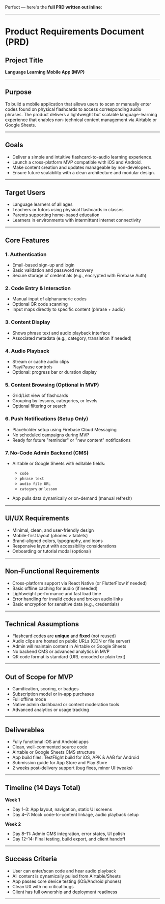 Perfect — here's the **full PRD written out inline**:

---

# Product Requirements Document (PRD)

## Project Title

**Language Learning Mobile App (MVP)**

---

## Purpose

To build a mobile application that allows users to scan or manually enter codes found on physical flashcards to access corresponding audio phrases. The product delivers a lightweight but scalable language-learning experience that enables non-technical content management via Airtable or Google Sheets.

---

## Goals

* Deliver a simple and intuitive flashcard-to-audio learning experience.
* Launch a cross-platform MVP compatible with iOS and Android.
* Make content creation and updates manageable by non-developers.
* Ensure future scalability with a clean architecture and modular design.

---

## Target Users

* Language learners of all ages
* Teachers or tutors using physical flashcards in classes
* Parents supporting home-based education
* Learners in environments with intermittent internet connectivity

---

## Core Features

### 1. **Authentication**

* Email-based sign-up and login
* Basic validation and password recovery
* Secure storage of credentials (e.g., encrypted with Firebase Auth)

### 2. **Code Entry & Interaction**

* Manual input of alphanumeric codes
* Optional QR code scanning
* Input maps directly to specific content (phrase + audio)

### 3. **Content Display**

* Shows phrase text and audio playback interface
* Associated metadata (e.g., category, translation if needed)

### 4. **Audio Playback**

* Stream or cache audio clips
* Play/Pause controls
* Optional: progress bar or duration display

### 5. **Content Browsing (Optional in MVP)**

* Grid/List view of flashcards
* Grouping by lessons, categories, or levels
* Optional filtering or search

### 6. **Push Notifications (Setup Only)**

* Placeholder setup using Firebase Cloud Messaging
* No scheduled campaigns during MVP
* Ready for future "reminder" or "new content" notifications

### 7. **No-Code Admin Backend (CMS)**

* Airtable or Google Sheets with editable fields:

  * `code`
  * `phrase text`
  * `audio file URL`
  * `category` or `lesson`
* App pulls data dynamically or on-demand (manual refresh)

---

## UI/UX Requirements

* Minimal, clean, and user-friendly design
* Mobile-first layout (phones > tablets)
* Brand-aligned colors, typography, and icons
* Responsive layout with accessibility considerations
* Onboarding or tutorial modal (optional)

---

## Non-Functional Requirements

* Cross-platform support via React Native (or FlutterFlow if needed)
* Basic offline caching for audio (if needed)
* Lightweight performance and fast load time
* Error handling for invalid codes and broken audio links
* Basic encryption for sensitive data (e.g., credentials)

---

## Technical Assumptions

* Flashcard codes are **unique** and **fixed** (not reused)
* Audio clips are hosted on public URLs (CDN or file server)
* Admin will maintain content in Airtable or Google Sheets
* No backend CMS or advanced analytics in MVP
* QR code format is standard (URL-encoded or plain text)

---

## Out of Scope for MVP

* Gamification, scoring, or badges
* Subscription model or in-app purchases
* Full offline mode
* Native admin dashboard or content moderation tools
* Advanced analytics or usage tracking

---

## Deliverables

* Fully functional iOS and Android apps
* Clean, well-commented source code
* Airtable or Google Sheets CMS structure
* App build files: TestFlight build for iOS, APK & AAB for Android
* Submission guide for App Store and Play Store
* 2 weeks post-delivery support (bug fixes, minor UI tweaks)

---

## Timeline (14 Days Total)

**Week 1**

* Day 1–3: App layout, navigation, static UI screens
* Day 4–7: Mock code-to-content linkage, audio playback setup

**Week 2**

* Day 8–11: Admin CMS integration, error states, UI polish
* Day 12–14: Final testing, build export, and client handoff

---

## Success Criteria

* User can enter/scan code and hear audio playback
* All content is dynamically pulled from Airtable/Sheets
* App passes core device testing (iOS/Android phones)
* Clean UX with no critical bugs
* Client has full ownership and deployment readiness

---